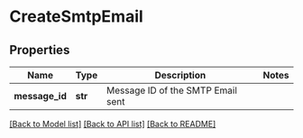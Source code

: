 # CreateSmtpEmail

## Properties
Name | Type | Description | Notes
------------ | ------------- | ------------- | -------------
**message_id** | **str** | Message ID of the SMTP Email sent | 

[[Back to Model list]](../README.md#documentation-for-models) [[Back to API list]](../README.md#documentation-for-api-endpoints) [[Back to README]](../README.md)

